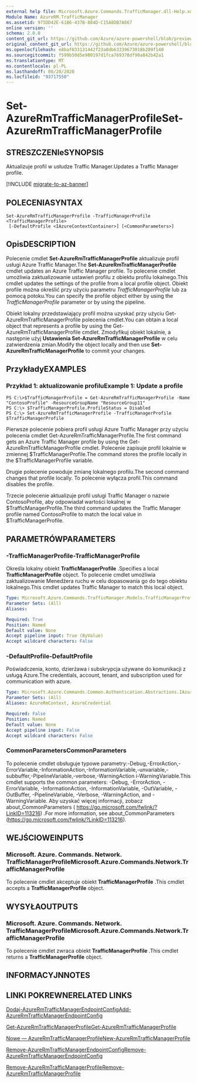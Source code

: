 ```yaml
---
external help file: Microsoft.Azure.Commands.TrafficManager.dll-Help.xml
Module Name: AzureRM.TrafficManager
ms.assetid: 975DD42E-61B6-437B-884D-C15A8DB7A667
online version: ''
schema: 2.0.0
content_git_url: https://github.com/Azure/azure-powershell/blob/preview/src/ResourceManager/TrafficManager/Commands.TrafficManager2/help/Set-AzureRmTrafficManagerProfile.md
original_content_git_url: https://github.com/Azure/azure-powershell/blob/preview/src/ResourceManager/TrafficManager/Commands.TrafficManager2/help/Set-AzureRmTrafficManagerProfile.md
ms.openlocfilehash: e8baf033131442f23a0db63339673018b209f140
ms.sourcegitcommit: f599b50d5e980197d1fca769378df90a842b42a1
ms.translationtype: MT
ms.contentlocale: pl-PL
ms.lasthandoff: 08/20/2020
ms.locfileid: "93717550"
---
```

# <span data-ttu-id="f1cb3-101">Set-AzureRmTrafficManagerProfile</span><span class="sxs-lookup"><span data-stu-id="f1cb3-101">Set-AzureRmTrafficManagerProfile</span></span>

## <span data-ttu-id="f1cb3-102">STRESZCZENIe</span><span class="sxs-lookup"><span data-stu-id="f1cb3-102">SYNOPSIS</span></span>
<span data-ttu-id="f1cb3-103">Aktualizuje profil w usłudze Traffic Manager.</span><span class="sxs-lookup"><span data-stu-id="f1cb3-103">Updates a Traffic Manager profile.</span></span>

[!INCLUDE [migrate-to-az-banner](../../includes/migrate-to-az-banner.md)]

## <span data-ttu-id="f1cb3-104">POLECENIA</span><span class="sxs-lookup"><span data-stu-id="f1cb3-104">SYNTAX</span></span>

```
Set-AzureRmTrafficManagerProfile -TrafficManagerProfile <TrafficManagerProfile>
 [-DefaultProfile <IAzureContextContainer>] [<CommonParameters>]
```

## <span data-ttu-id="f1cb3-105">Opis</span><span class="sxs-lookup"><span data-stu-id="f1cb3-105">DESCRIPTION</span></span>
<span data-ttu-id="f1cb3-106">Polecenie cmdlet **Set-AzureRmTrafficManagerProfile** aktualizuje profil usługi Azure Traffic Manager.</span><span class="sxs-lookup"><span data-stu-id="f1cb3-106">The **Set-AzureRmTrafficManagerProfile** cmdlet updates an Azure Traffic Manager profile.</span></span>
<span data-ttu-id="f1cb3-107">To polecenie cmdlet umożliwia zaktualizowanie ustawień profilu z obiektu profilu lokalnego.</span><span class="sxs-lookup"><span data-stu-id="f1cb3-107">This cmdlet updates the settings of the profile from a local profile object.</span></span>
<span data-ttu-id="f1cb3-108">Obiekt profile można określić przy użyciu parametru *TrafficManagerProfile* lub za pomocą potoku.</span><span class="sxs-lookup"><span data-stu-id="f1cb3-108">You can specify the profile object either by using the *TrafficManagerProfile* parameter or by using the pipeline.</span></span>

<span data-ttu-id="f1cb3-109">Obiekt lokalny przedstawiający profil można uzyskać przy użyciu Get-AzureRmTrafficManagerProfile polecenia cmdlet.</span><span class="sxs-lookup"><span data-stu-id="f1cb3-109">You can obtain a local object that represents a profile by using the Get-AzureRmTrafficManagerProfile cmdlet.</span></span>
<span data-ttu-id="f1cb3-110">Zmodyfikuj obiekt lokalnie, a następnie użyj **Ustawienia Set-AzureRmTrafficManagerProfile** w celu zatwierdzenia zmian.</span><span class="sxs-lookup"><span data-stu-id="f1cb3-110">Modify the object locally and then use **Set-AzureRmTrafficManagerProfile** to commit your changes.</span></span>

## <span data-ttu-id="f1cb3-111">Przykłady</span><span class="sxs-lookup"><span data-stu-id="f1cb3-111">EXAMPLES</span></span>

### <span data-ttu-id="f1cb3-112">Przykład 1: aktualizowanie profilu</span><span class="sxs-lookup"><span data-stu-id="f1cb3-112">Example 1: Update a profile</span></span>
```
PS C:\>$TrafficManagerProfile = Get-AzureRmTrafficManagerProfile -Name "ContosoProfile" -ResourceGroupName "ResourceGroup11" 
PS C:\> $TrafficManagerProfile.ProfileStatus = Disabled
PS C:\> Set-AzureRmTrafficManagerProfile -TrafficManagerProfile $TrafficManagerProfile
```

<span data-ttu-id="f1cb3-113">Pierwsze polecenie pobiera profil usługi Azure Traffic Manager przy użyciu polecenia cmdlet Get-AzureRmTrafficManagerProfile.</span><span class="sxs-lookup"><span data-stu-id="f1cb3-113">The first command gets an Azure Traffic Manager profile by using the Get-AzureRmTrafficManagerProfile cmdlet.</span></span>
<span data-ttu-id="f1cb3-114">Polecenie zapisuje profil lokalnie w zmiennej $TrafficManagerProfile.</span><span class="sxs-lookup"><span data-stu-id="f1cb3-114">The command stores the profile locally in the $TrafficManagerProfile variable.</span></span>

<span data-ttu-id="f1cb3-115">Drugie polecenie powoduje zmianę lokalnego profilu.</span><span class="sxs-lookup"><span data-stu-id="f1cb3-115">The second command changes that profile locally.</span></span>
<span data-ttu-id="f1cb3-116">To polecenie wyłącza profil.</span><span class="sxs-lookup"><span data-stu-id="f1cb3-116">This command disables the profile.</span></span>

<span data-ttu-id="f1cb3-117">Trzecie polecenie aktualizuje profil usługi Traffic Manager o nazwie ContosoProfile, aby odpowiadał wartości lokalnej w $TrafficManagerProfile.</span><span class="sxs-lookup"><span data-stu-id="f1cb3-117">The third command updates the Traffic Manager profile named ContosoProfile to match the local value in $TrafficManagerProfile.</span></span>

## <span data-ttu-id="f1cb3-118">PARAMETRÓW</span><span class="sxs-lookup"><span data-stu-id="f1cb3-118">PARAMETERS</span></span>

### <span data-ttu-id="f1cb3-119">-TrafficManagerProfile</span><span class="sxs-lookup"><span data-stu-id="f1cb3-119">-TrafficManagerProfile</span></span>
<span data-ttu-id="f1cb3-120">Określa lokalny obiekt **TrafficManagerProfile** .</span><span class="sxs-lookup"><span data-stu-id="f1cb3-120">Specifies a local **TrafficManagerProfile** object.</span></span>
<span data-ttu-id="f1cb3-121">To polecenie cmdlet umożliwia zaktualizowanie Menedżera ruchu w celu dopasowania go do tego obiektu lokalnego.</span><span class="sxs-lookup"><span data-stu-id="f1cb3-121">This cmdlet updates Traffic Manager to match this local object.</span></span>

```yaml
Type: Microsoft.Azure.Commands.TrafficManager.Models.TrafficManagerProfile
Parameter Sets: (All)
Aliases: 

Required: True
Position: Named
Default value: None
Accept pipeline input: True (ByValue)
Accept wildcard characters: False
```

### <span data-ttu-id="f1cb3-122">-DefaultProfile</span><span class="sxs-lookup"><span data-stu-id="f1cb3-122">-DefaultProfile</span></span>
<span data-ttu-id="f1cb3-123">Poświadczenia, konto, dzierżawa i subskrypcja używane do komunikacji z usługą Azure.</span><span class="sxs-lookup"><span data-stu-id="f1cb3-123">The credentials, account, tenant, and subscription used for communication with azure.</span></span>

```yaml
Type: Microsoft.Azure.Commands.Common.Authentication.Abstractions.IAzureContextContainer
Parameter Sets: (All)
Aliases: AzureRmContext, AzureCredential

Required: False
Position: Named
Default value: None
Accept pipeline input: False
Accept wildcard characters: False
```

### <span data-ttu-id="f1cb3-124">CommonParameters</span><span class="sxs-lookup"><span data-stu-id="f1cb3-124">CommonParameters</span></span>
<span data-ttu-id="f1cb3-125">To polecenie cmdlet obsługuje typowe parametry:-Debug,-ErrorAction,-ErrorVariable,-InformationAction,-InformationVariable,-unvariable,-subbuffer,-PipelineVariable,-verbose,-WarningAction i-WarningVariable.</span><span class="sxs-lookup"><span data-stu-id="f1cb3-125">This cmdlet supports the common parameters: -Debug, -ErrorAction, -ErrorVariable, -InformationAction, -InformationVariable, -OutVariable, -OutBuffer, -PipelineVariable, -Verbose, -WarningAction, and -WarningVariable.</span></span> <span data-ttu-id="f1cb3-126">Aby uzyskać więcej informacji, zobacz about_CommonParameters ( https://go.microsoft.com/fwlink/?LinkID=113216) .</span><span class="sxs-lookup"><span data-stu-id="f1cb3-126">For more information, see about_CommonParameters (https://go.microsoft.com/fwlink/?LinkID=113216).</span></span>

## <span data-ttu-id="f1cb3-127">WEJŚCIOWE</span><span class="sxs-lookup"><span data-stu-id="f1cb3-127">INPUTS</span></span>

### <span data-ttu-id="f1cb3-128">Microsoft. Azure. Commands. Network. TrafficManagerProfile</span><span class="sxs-lookup"><span data-stu-id="f1cb3-128">Microsoft.Azure.Commands.Network.TrafficManagerProfile</span></span>
<span data-ttu-id="f1cb3-129">To polecenie cmdlet akceptuje obiekt **TrafficManagerProfile** .</span><span class="sxs-lookup"><span data-stu-id="f1cb3-129">This cmdlet accepts a **TrafficManagerProfile** object.</span></span>

## <span data-ttu-id="f1cb3-130">WYSYŁA</span><span class="sxs-lookup"><span data-stu-id="f1cb3-130">OUTPUTS</span></span>

### <span data-ttu-id="f1cb3-131">Microsoft. Azure. Commands. Network. TrafficManagerProfile</span><span class="sxs-lookup"><span data-stu-id="f1cb3-131">Microsoft.Azure.Commands.Network.TrafficManagerProfile</span></span>
<span data-ttu-id="f1cb3-132">To polecenie cmdlet zwraca obiekt **TrafficManagerProfile** .</span><span class="sxs-lookup"><span data-stu-id="f1cb3-132">This cmdlet returns a **TrafficManagerProfile** object.</span></span>

## <span data-ttu-id="f1cb3-133">INFORMACYJN</span><span class="sxs-lookup"><span data-stu-id="f1cb3-133">NOTES</span></span>

## <span data-ttu-id="f1cb3-134">LINKI POKREWNE</span><span class="sxs-lookup"><span data-stu-id="f1cb3-134">RELATED LINKS</span></span>

[<span data-ttu-id="f1cb3-135">Dodaj-AzureRmTrafficManagerEndpointConfig</span><span class="sxs-lookup"><span data-stu-id="f1cb3-135">Add-AzureRmTrafficManagerEndpointConfig</span></span>](./Add-AzureRmTrafficManagerEndpointConfig.md)

[<span data-ttu-id="f1cb3-136">Get-AzureRmTrafficManagerProfile</span><span class="sxs-lookup"><span data-stu-id="f1cb3-136">Get-AzureRmTrafficManagerProfile</span></span>](./Get-AzureRmTrafficManagerProfile.md)

[<span data-ttu-id="f1cb3-137">Nowe — AzureRmTrafficManagerProfile</span><span class="sxs-lookup"><span data-stu-id="f1cb3-137">New-AzureRmTrafficManagerProfile</span></span>](./New-AzureRmTrafficManagerProfile.md)

[<span data-ttu-id="f1cb3-138">Remove-AzureRmTrafficManagerEndpointConfig</span><span class="sxs-lookup"><span data-stu-id="f1cb3-138">Remove-AzureRmTrafficManagerEndpointConfig</span></span>](./Remove-AzureRmTrafficManagerEndpointConfig.md)

[<span data-ttu-id="f1cb3-139">Remove-AzureRmTrafficManagerProfile</span><span class="sxs-lookup"><span data-stu-id="f1cb3-139">Remove-AzureRmTrafficManagerProfile</span></span>](./Remove-AzureRmTrafficManagerProfile.md)


